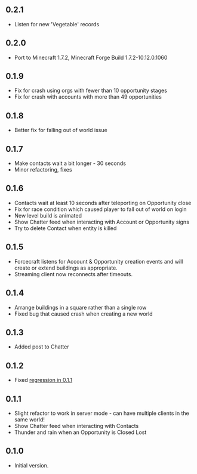 0.2.1
-----

* Listen for new 'Vegetable' records

0.2.0
-----

* Port to Minecraft 1.7.2, Minecraft Forge Build 1.7.2-10.12.0.1060

0.1.9
-----

* Fix for crash using orgs with fewer than 10 opportunity stages
* Fix for crash with accounts with more than 49 opportunities

0.1.8
-----

* Better fix for falling out of world issue

0.1.7
-----

* Make contacts wait a bit longer - 30 seconds
* Minor refactoring, fixes

0.1.6
-----

* Contacts wait at least 10 seconds after teleporting on Opportunity close
* Fix for race condition which caused player to fall out of world on login
* New level build is animated
* Show Chatter feed when interacting with Account or Opportunity signs
* Try to delete Contact when entity is killed

0.1.5
-----

* Forcecraft listens for Account & Opportunity creation events and will create or extend buildings as appropriate.
* Streaming client now reconnects after timeouts.

0.1.4
-----

* Arrange buildings in a square rather than a single row
* Fixed bug that caused crash when creating a new world

0.1.3
-----

* Added post to Chatter

0.1.2
-----

* Fixed [regression in 0.1.1](../../issues/1)

0.1.1
-----

* Slight refactor to work in server mode - can have multiple clients in the same world!
* Show Chatter feed when interacting with Contacts
* Thunder and rain when an Opportunity is Closed Lost

0.1.0
-----

* Initial version.